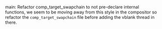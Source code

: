 main: Refactor comp_target_swapchain to not pre-declare internal functions, we
seem to be moving away from this style in the compositor so refactor the
`comp_target_swapchain` file before adding the vblank thread in there.
